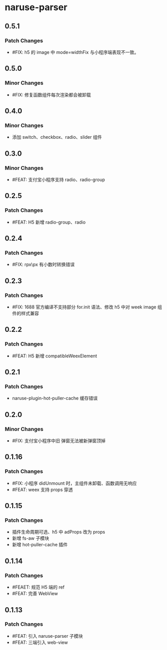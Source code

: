 # naruse-parser

## 0.5.1

### Patch Changes

- #FIX: h5 的 image 中 mode=widthFix 与小程序端表现不一致。

## 0.5.0

### Minor Changes

- #FIX: 修复函数组件每次渲染都会被卸载

## 0.4.0

### Minor Changes

- 添加 switch、checkbox、radio、slider 组件

## 0.3.0

### Minor Changes

- #FEAT: 支付宝小程序支持 radio、radio-group

## 0.2.5

### Patch Changes

- #FEAT: H5 新增 radio-group、radio

## 0.2.4

### Patch Changes

- #FIX: rpx\px 有小数时转换错误

## 0.2.3

### Patch Changes

- #FIX: 1688 官方编译不支持部分 for.init 语法、修改 h5 中对 week image 组件的样式兼容

## 0.2.2

### Patch Changes

- #FEAT: H5 新增 compatibleWeexElement

## 0.2.1

### Patch Changes

- naruse-plugin-hot-puller-cache 缓存错误

## 0.2.0

### Minor Changes

- #FIX: 支付宝小程序中旧 弹窗无法被新弹窗顶掉

## 0.1.16

### Patch Changes

- #FIX: 小程序 didUnmount 时，主组件未卸载、函数调用无响应
- #FEAT: weex 支持 props 穿透

## 0.1.15

### Patch Changes

- 插件生命周期可选、h5 中 adProps 改为 props
- 新增 fs-aw 子模块
- 新增 hot-puller-cache 插件

## 0.1.14

### Patch Changes

- #FEAET: 规范 H5 端的 ref
- #FEAT: 完善 WebView

## 0.1.13

### Patch Changes

- #FEAT: 引入 naruse-parser 子模块
- #FEAT: 三端引入 web-view
